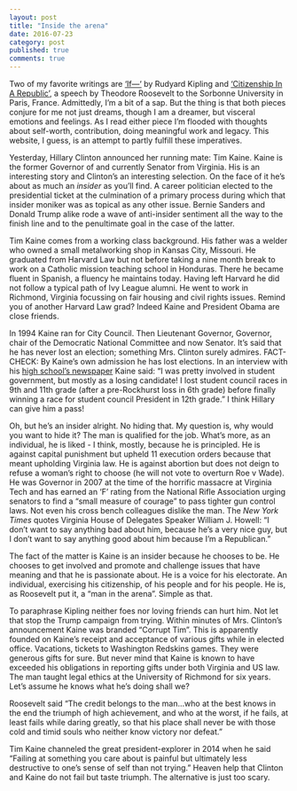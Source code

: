 ```yaml
---
layout: post
title: "Inside the arena"
date: 2016-07-23
category: post
published: true
comments: true
---
```

Two of my favorite writings are [‘If—‘](http://www.kiplingsociety.co.uk/poems_if.htm) by Rudyard Kipling and [‘Citizenship In A Republic’](http://www.theodore-roosevelt.com/trsorbonnespeech.html), a speech by Theodore Roosevelt to the Sorbonne University in Paris, France. Admittedly, I’m a bit of a sap. But the thing is that both pieces conjure for me not just dreams, though I am a dreamer, but visceral emotions and feelings. As I read either piece I’m flooded with thoughts about self-worth, contribution, doing meaningful work and legacy. This website, I guess, is an attempt to partly fulfill these imperatives.

Yesterday, Hillary Clinton announced her running mate: Tim Kaine. Kaine is the former Governor of and currently Senator from Virginia. His is an interesting story and Clinton’s an interesting selection. On the face of it he’s about as much an *insider* as you’ll find. A career politician elected to the presidential ticket at the culmination of a primary process during which that insider moniker was as topical as any other issue. Bernie Sanders and Donald Trump alike rode a wave of anti-insider sentiment all the way to the finish line and to the penultimate goal in the case of the latter.

Tim Kaine comes from a working class background. His father was a welder who owned a small metalworking shop in Kansas City, Missouri. He graduated from Harvard Law but not before taking a nine month break to work on a Catholic mission teaching school in Honduras. There he became fluent in Spanish, a fluency he maintains today. Having left Harvard he did not follow a typical path of Ivy League alumni. He went to work in Richmond, Virginia focussing on fair housing and civil rights issues. Remind you of another Harvard Law grad? Indeed Kaine and President Obama are close friends.

In 1994 Kaine ran for City Council. Then Lieutenant Governor, Governor, chair of the Democratic National Committee and now Senator. It’s said that he has never lost an election; something Mrs. Clinton surely admires. FACT-CHECK: By Kaine’s own admission he has lost elections. In an interview with his [high school’s newspaper](https://pnonline.org/2014/12/10/exclusive-qa-us-senator-tim-kaine/) Kaine said: “I was pretty involved in student government, but mostly as a losing candidate! I lost student council races in 9th and 11th grade (after a pre-Rockhurst loss in 6th grade) before finally winning a race for student council President in 12th grade.” I think Hillary can give him a pass!

Oh, but he’s an insider alright. No hiding that. My question is, why would you want to hide it? The man is qualified for the job. What’s more, as an individual, he is liked - I think, mostly, because he is principled. He is against capital punishment but upheld 11 execution orders because that meant upholding Virginia law. He is against abortion but does not deign to refuse a woman’s right to choose (he will not vote to overturn Roe v Wade). He was Governor in 2007 at the time of the horrific massacre at Virginia Tech and has earned an ‘F’ rating from the National Rifle Association urging senators to find a “small measure of courage” to pass tighter gun control laws. Not even his cross bench colleagues dislike the man. The *New York Times* quotes Virginia House of Delegates Speaker William J. Howell: “I don’t want to say anything bad about him, because he’s a very nice guy, but I don’t want to say anything good about him because I’m a Republican.”

The fact of the matter is Kaine is an insider because he chooses to be. He chooses to get involved and promote and challenge issues that have meaning and that he is passionate about. He is a voice for his electorate. An individual, exercising his citizenship, of his people and for his people. He is, as Roosevelt put it, a “man in the arena”. Simple as that.

To paraphrase Kipling neither foes nor loving friends can hurt him. Not let that stop the Trump campaign from trying. Within minutes of Mrs. Clinton’s announcement Kaine was branded “Corrupt Tim”. This is apparently founded on Kaine’s receipt and acceptance of various gifts while in elected office. Vacations, tickets to Washington Redskins games. They were generous gifts for sure. But never mind that Kaine is known to have exceeded his obligations in reporting gifts under both Virginia and US law. The man taught legal ethics at the University of Richmond for six years. Let’s assume he knows what he’s doing shall we?

Roosevelt said “The credit belongs to the man…who at the best knows in the end the triumph of high achievement, and who at the worst, if he fails, at least fails while daring greatly, so that his place shall never be with those cold and timid souls who neither know victory nor defeat.”

Tim Kaine channeled the great president-explorer in 2014 when he said “Failing at something you care about is painful but ultimately less destructive to one’s sense of self than not trying.” Heaven help that Clinton and Kaine do not fail but taste triumph. The alternative is just too scary.
